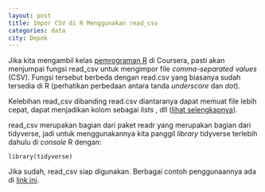```yaml
---
layout: post
title: Impor CSV di R Menggunakan read_csv
categories: data
city: Depok
---
```

Jika kita mengambil kelas [pemrograman R](https://www.coursera.org/learn/r-programming) di Coursera, pasti akan menjumpai fungsi read_csv untuk mengimpor file _comma-separated values_ (CSV). Fungsi tersebut berbeda dengan read.csv yang biasanya sudah tersedia di R (perhatikan perbedaan antara tanda _underscore_ dan _dot_). 

Kelebihan read_csv dibanding read.csv diantaranya dapat memuat file lebih cepat, dapat menjadikan kolom sebagai _lists_ , dll ([lihat selengkapnya](https://medium.com/r-tutorials/r-functions-daily-read-csv-3c418c25cba4)).

read_csv merupakan bagian dari paket readr yang merupakan bagian dari tidyverse, jadi untuk menggunakannya kita panggil _library_ tidyverse terlebih dahulu di _console_ R dengan:

  `library(tidyverse)`

Jika sudah, read_csv siap digunakan. Berbagai contoh penggunaannya ada di [link ini](https://r4ds.had.co.nz/data-import.html).
